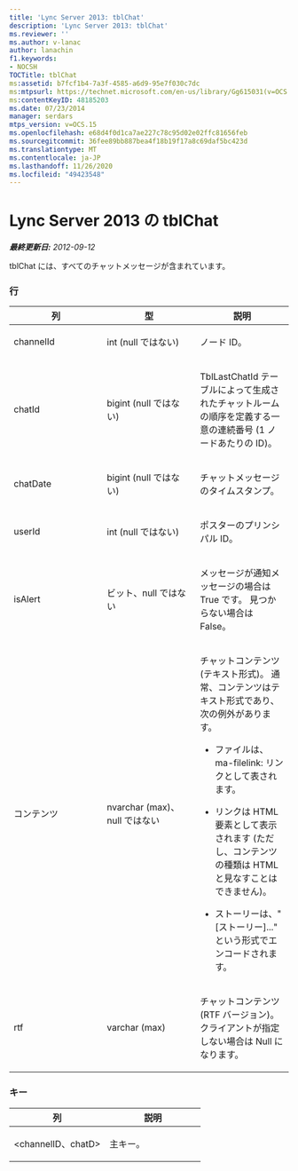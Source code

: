 ```yaml
---
title: 'Lync Server 2013: tblChat'
description: 'Lync Server 2013: tblChat'
ms.reviewer: ''
ms.author: v-lanac
author: lanachin
f1.keywords:
- NOCSH
TOCTitle: tblChat
ms:assetid: b7fcf1b4-7a3f-4585-a6d9-95e7f030c7dc
ms:mtpsurl: https://technet.microsoft.com/en-us/library/Gg615031(v=OCS.15)
ms:contentKeyID: 48185203
ms.date: 07/23/2014
manager: serdars
mtps_version: v=OCS.15
ms.openlocfilehash: e68d4f0d1ca7ae227c78c95d02e02ffc81656feb
ms.sourcegitcommit: 36fee89bb887bea4f18b19f17a8c69daf5bc423d
ms.translationtype: MT
ms.contentlocale: ja-JP
ms.lasthandoff: 11/26/2020
ms.locfileid: "49423548"
---
```

# <a name="tblchat-in-lync-server-2013"></a>Lync Server 2013 の tblChat

<div data-xmlns="http://www.w3.org/1999/xhtml">

<div class="topic" data-xmlns="http://www.w3.org/1999/xhtml" data-msxsl="urn:schemas-microsoft-com:xslt" data-cs="https://msdn.microsoft.com/">

<div data-asp="https://msdn2.microsoft.com/asp">



</div>

<div id="mainSection">

<div id="mainBody">

<span> </span>

_**最終更新日:** 2012-09-12_

tblChat には、すべてのチャットメッセージが含まれています。

### <a name="columns"></a>行

<table>
<colgroup>
<col style="width: 33%" />
<col style="width: 33%" />
<col style="width: 33%" />
</colgroup>
<thead>
<tr class="header">
<th>列</th>
<th>型</th>
<th>説明</th>
</tr>
</thead>
<tbody>
<tr class="odd">
<td><p>channelId</p></td>
<td><p>int (null ではない)</p></td>
<td><p>ノード ID。</p></td>
</tr>
<tr class="even">
<td><p>chatId</p></td>
<td><p>bigint (null ではない)</p></td>
<td><p>TblLastChatId テーブルによって生成されたチャットルームの順序を定義する一意の連続番号 (1 ノードあたりの ID)。</p></td>
</tr>
<tr class="odd">
<td><p>chatDate</p></td>
<td><p>bigint (null ではない)</p></td>
<td><p>チャットメッセージのタイムスタンプ。</p></td>
</tr>
<tr class="even">
<td><p>userId</p></td>
<td><p>int (null ではない)</p></td>
<td><p>ポスターのプリンシパル ID。</p></td>
</tr>
<tr class="odd">
<td><p>isAlert</p></td>
<td><p>ビット、null ではない</p></td>
<td><p>メッセージが通知メッセージの場合は True です。 見つからない場合は False。</p></td>
</tr>
<tr class="even">
<td><p>コンテンツ</p></td>
<td><p>nvarchar (max)、null ではない</p></td>
<td><p>チャットコンテンツ (テキスト形式)。 通常、コンテンツはテキスト形式であり、次の例外があります。</p>
<ul>
<li><p>ファイルは、ma-filelink: リンクとして表されます。</p></li>
<li><p>リンクは HTML 要素として表示されます (ただし、コンテンツの種類は HTML と見なすことはできません)。</p></li>
<li><p>ストーリーは、"[ストーリー]..." という形式でエンコードされます。</p></li>
</ul></td>
</tr>
<tr class="odd">
<td><p>rtf</p></td>
<td><p>varchar (max)</p></td>
<td><p>チャットコンテンツ (RTF バージョン)。 クライアントが指定しない場合は Null になります。</p></td>
</tr>
</tbody>
</table>


### <a name="key"></a>キー

<table>
<colgroup>
<col style="width: 50%" />
<col style="width: 50%" />
</colgroup>
<thead>
<tr class="header">
<th>列</th>
<th>説明</th>
</tr>
</thead>
<tbody>
<tr class="odd">
<td><p>&lt;channelID、chatD&gt;</p></td>
<td><p>主キー。</p></td>
</tr>
</tbody>
</table>


</div>

<span> </span>

</div>

</div>

</div>

